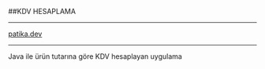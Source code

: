 ##KDV HESAPLAMA

---
[patika.dev](https://app.patika.dev/)

---
Java ile ürün tutarına göre KDV hesaplayan uygulama